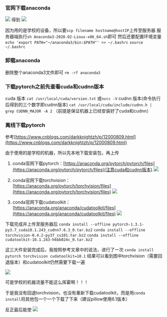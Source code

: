 ### 官网下载anaconda
![](https://upload-images.jianshu.io/upload_images/8128430-9fc8ef01e04df77c.png?imageMogr2/auto-orient/strip%7CimageView2/2/w/1240)
得到
![](https://upload-images.jianshu.io/upload_images/8128430-e83af59f92c50f32.png?imageMogr2/auto-orient/strip%7CimageView2/2/w/1240)

因为用的是学校的设备，所以要`scp filename hostname@hostIP`上传至服务器
服务器端执行`sh Anaconda3-2020.02-Linux-x86_64.sh`即可
然后还要配置环境变量
`echo 'export PATH="~/anaconda3/bin:$PATH"' >> ~/.bashrc`
`source ~/.bashrc`

### 卸载anaconda
删除整个anaconda3文件即可
`rm -rf anaconda3`

### 下载pytorch之前先查看cuda和cudnn版本
cuda 版本
`cat /usr/local/cuda/version.txt`
或`nvcc -V`
cudnn 版本(命令执行后得到的三个数字即cudnn版本)
`cat /usr/local/cuda/include/cudnn.h | grep CUDNN_MAJOR -A 2`
（前提是保证机器上已经安装好了cuda和cudnn）

### 离线下载pytorch
参考[https://www.cnblogs.com/darkknightzh/p/12000809.html](https://www.cnblogs.com/darkknightzh/p/12000809.html)

由于使用的是学校的机器，所以先本地下载安装包，再上传
1. conda官网下载pytorch：[https://anaconda.org/pytorch/pytorch/files](https://anaconda.org/pytorch/pytorch/files)(注意cuda和cudnn版本)
![](https://upload-images.jianshu.io/upload_images/8128430-fd75078d10fdb86b.png?imageMogr2/auto-orient/strip%7CimageView2/2/w/1240)

2. conda官网下载torchvision：[https://anaconda.org/pytorch/torchvision/files](https://anaconda.org/pytorch/torchvision/files)
![](https://upload-images.jianshu.io/upload_images/8128430-fb24718dbd4a75c1.png?imageMogr2/auto-orient/strip%7CimageView2/2/w/1240)

3. conda官网下载cudatoolkit：[https://anaconda.org/anaconda/cudatoolkit/files](https://anaconda.org/anaconda/cudatoolkit/files)
![](https://upload-images.jianshu.io/upload_images/8128430-ebfa1c445c676920.png?imageMogr2/auto-orient/strip%7CimageView2/2/w/1240)

下载完成并上传至服务器后
`conda install --offline pytorch-1.3.1-py3.7_cuda10.1.243_cudnn7.6.3_0.tar.bz2`
`conda install --offline torchvision-0.4.2-py37_cu101.tar.bz2`
`conda install --offline cudatoolkit-10.1.243-h6bb024c_0.tar.bz2`

这三大件安装完成后，我按照参考文章中的说法，进行了一次
`conda install pytorch torchvision cudatoolkit=10.1`
结果可以看到图中torchvision（需要回退版本）和cudatoolkit仍然需要下载一遍

![](https://upload-images.jianshu.io/upload_images/8128430-583329b651599517.png?imageMogr2/auto-orient/strip%7CimageView2/2/w/1240)

可是学校的机器流量不能这么挥霍啊！！！

于是我没有回退torchvision，也没有重新下载cudatoolkit，而是用`conda install`将其他包一个一个下载了下来（建议pillow使用6.1版本）

反正最后能使
![](https://upload-images.jianshu.io/upload_images/8128430-6505cfa3bd9bd0e2.png?imageMogr2/auto-orient/strip%7CimageView2/2/w/1240)


